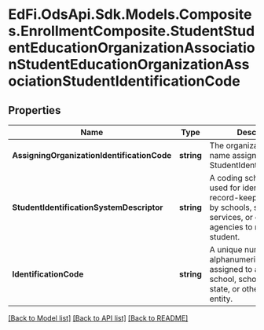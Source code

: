# EdFi.OdsApi.Sdk.Models.Composites.EnrollmentComposite.StudentStudentEducationOrganizationAssociationStudentEducationOrganizationAssociationStudentIdentificationCode
## Properties

Name | Type | Description | Notes
------------ | ------------- | ------------- | -------------
**AssigningOrganizationIdentificationCode** | **string** | The organization code or name assigning the StudentIdentificationCode. | 
**StudentIdentificationSystemDescriptor** | **string** | A coding scheme that is used for identification and record-keeping purposes by schools, social services, or other agencies to refer to a student. | 
**IdentificationCode** | **string** | A unique number or alphanumeric code assigned to a student by a school, school system, a state, or other agency or entity. | 

[[Back to Model list]](../README.md#documentation-for-models) [[Back to API list]](../README.md#documentation-for-api-endpoints) [[Back to README]](../README.md)

